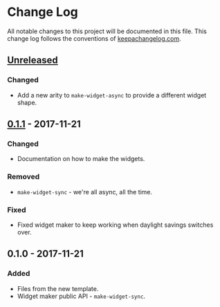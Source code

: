 # Change Log
All notable changes to this project will be documented in this file. This change log follows the conventions of [keepachangelog.com](http://keepachangelog.com/).

## [Unreleased]
### Changed
- Add a new arity to `make-widget-async` to provide a different widget shape.

## [0.1.1] - 2017-11-21
### Changed
- Documentation on how to make the widgets.

### Removed
- `make-widget-sync` - we're all async, all the time.

### Fixed
- Fixed widget maker to keep working when daylight savings switches over.

## 0.1.0 - 2017-11-21
### Added
- Files from the new template.
- Widget maker public API - `make-widget-sync`.

[Unreleased]: https://github.com/your-name/bittrex/compare/0.1.1...HEAD
[0.1.1]: https://github.com/your-name/bittrex/compare/0.1.0...0.1.1
